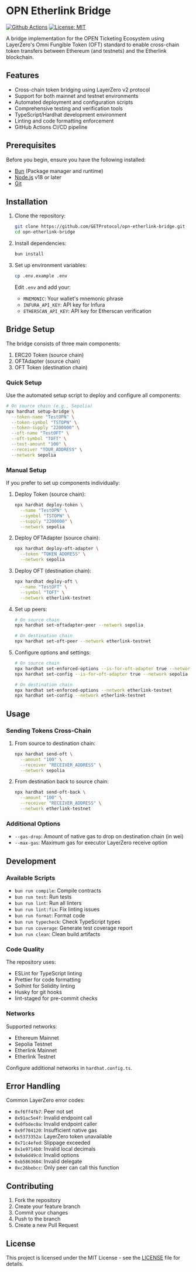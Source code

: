 # OPN Etherlink Bridge

[![Github Actions][gha-badge]][gha] [![License: MIT][license-badge]][license]

[gha]: https://github.com/GETProtocol/opn-etherlink-bridge/actions
[gha-badge]: https://github.com/GETProtocol/opn-etherlink-bridge/actions/workflows/lint.yml/badge.svg
[license]: https://opensource.org/licenses/MIT
[license-badge]: https://img.shields.io/badge/License-MIT-blue.svg

A bridge implementation for the OPEN Ticketing Ecosystem using LayerZero's Omni Fungible Token (OFT) standard to enable
cross-chain token transfers between Ethereum (and testnets) and the Etherlink blockchain.

## Features

- Cross-chain token bridging using LayerZero v2 protocol
- Support for both mainnet and testnet environments
- Automated deployment and configuration scripts
- Comprehensive testing and verification tools
- TypeScript/Hardhat development environment
- Linting and code formatting enforcement
- GitHub Actions CI/CD pipeline

## Prerequisites

Before you begin, ensure you have the following installed:

- [Bun](https://bun.sh/) (Package manager and runtime)
- [Node.js](https://nodejs.org/) v18 or later
- [Git](https://git-scm.com/)

## Installation

1. Clone the repository:

   ```bash
   git clone https://github.com/GETProtocol/opn-etherlink-bridge.git
   cd opn-etherlink-bridge
   ```

2. Install dependencies:

   ```bash
   bun install
   ```

3. Set up environment variables:
   ```bash
   cp .env.example .env
   ```
   Edit `.env` and add your:
   - `MNEMONIC`: Your wallet's mnemonic phrase
   - `INFURA_API_KEY`: API key for Infura
   - `ETHERSCAN_API_KEY`: API key for Etherscan verification

## Bridge Setup

The bridge consists of three main components:

1. ERC20 Token (source chain)
2. OFTAdapter (source chain)
3. OFT Token (destination chain)

### Quick Setup

Use the automated setup script to deploy and configure all components:

```bash
# On source chain (e.g., Sepolia)
npx hardhat setup-bridge \
  --token-name "TestOPN" \
  --token-symbol "TSTOPN" \
  --token-supply "2200000" \
  --oft-name "TestOFT" \
  --oft-symbol "TOFT" \
  --test-amount "100" \
  --receiver "YOUR_ADDRESS" \
  --network sepolia
```

### Manual Setup

If you prefer to set up components individually:

1. Deploy Token (source chain):

   ```bash
   npx hardhat deploy-token \
     --name "TestOPN" \
     --symbol "TSTOPN" \
     --supply "2200000" \
     --network sepolia
   ```

2. Deploy OFTAdapter (source chain):

   ```bash
   npx hardhat deploy-oft-adapter \
     --token "TOKEN_ADDRESS" \
     --network sepolia
   ```

3. Deploy OFT (destination chain):

   ```bash
   npx hardhat deploy-oft \
     --name "TestOFT" \
     --symbol "TOFT" \
     --network etherlink-testnet
   ```

4. Set up peers:

   ```bash
   # On source chain
   npx hardhat set-oftadapter-peer --network sepolia

   # On destination chain
   npx hardhat set-oft-peer --network etherlink-testnet
   ```

5. Configure options and settings:

   ```bash
   # On source chain
   npx hardhat set-enforced-options --is-for-oft-adapter true --network sepolia
   npx hardhat set-config --is-for-oft-adapter true --network sepolia

   # On destination chain
   npx hardhat set-enforced-options --network etherlink-testnet
   npx hardhat set-config --network etherlink-testnet
   ```

## Usage

### Sending Tokens Cross-Chain

1. From source to destination chain:

   ```bash
   npx hardhat send-oft \
     --amount "100" \
     --receiver "RECEIVER_ADDRESS" \
     --network sepolia
   ```

2. From destination back to source chain:
   ```bash
   npx hardhat send-oft-back \
     --amount "100" \
     --receiver "RECEIVER_ADDRESS" \
     --network etherlink-testnet
   ```

### Additional Options

- `--gas-drop`: Amount of native gas to drop on destination chain (in wei)
- `--max-gas`: Maximum gas for executor LayerZero receive option

## Development

### Available Scripts

- `bun run compile`: Compile contracts
- `bun run test`: Run tests
- `bun run lint`: Run all linters
- `bun run lint:fix`: Fix linting issues
- `bun run format`: Format code
- `bun run typecheck`: Check TypeScript types
- `bun run coverage`: Generate test coverage report
- `bun run clean`: Clean build artifacts

### Code Quality

The repository uses:

- ESLint for TypeScript linting
- Prettier for code formatting
- Solhint for Solidity linting
- Husky for git hooks
- lint-staged for pre-commit checks

### Networks

Supported networks:

- Ethereum Mainnet
- Sepolia Testnet
- Etherlink Mainnet
- Etherlink Testnet

Configure additional networks in `hardhat.config.ts`.

## Error Handling

Common LayerZero error codes:

- `0xf6ff4fb7`: Peer not set
- `0x91ac5e4f`: Invalid endpoint call
- `0x0fbdec0a`: Invalid endpoint caller
- `0x9f704120`: Insufficient native gas
- `0x5373352a`: LayerZero token unavailable
- `0x71c4efed`: Slippage exceeded
- `0x1e9714b0`: Invalid local decimals
- `0x9a6d49cd`: Invalid options
- `0xb5863604`: Invalid delegate
- `0xc26bebcc`: Only peer can call this function

## Contributing

1. Fork the repository
2. Create your feature branch
3. Commit your changes
4. Push to the branch
5. Create a new Pull Request

## License

This project is licensed under the MIT License - see the [LICENSE](LICENSE) file for details.
